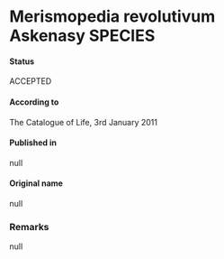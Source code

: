 # Merismopedia revolutivum Askenasy SPECIES

#### Status
ACCEPTED

#### According to
The Catalogue of Life, 3rd January 2011

#### Published in
null

#### Original name
null

### Remarks
null